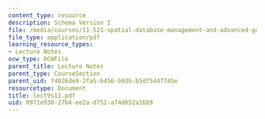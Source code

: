 ```yaml
---
content_type: resource
description: Schema Version I
file: /media/courses/11-521-spatial-database-management-and-advanced-geographic-information-systems-spring-2003/0971e93027b4ee2ad752a74d652a16b9_lect9s11.pdf
file_type: application/pdf
learning_resource_types:
- Lecture Notes
ocw_type: OCWFile
parent_title: Lecture Notes
parent_type: CourseSection
parent_uid: f4026de9-2fa5-b456-b93b-b5df5d47745e
resourcetype: Document
title: lect9s11.pdf
uid: 0971e930-27b4-ee2a-d752-a74d652a16b9
---
```

